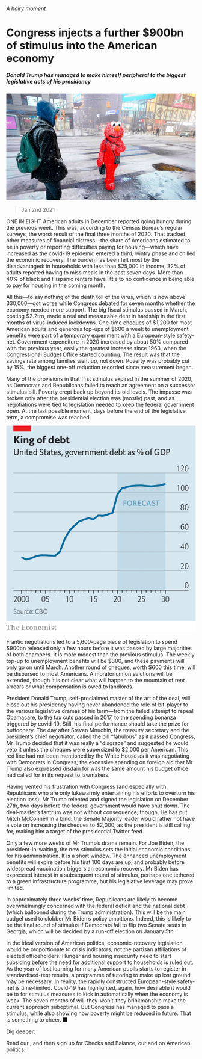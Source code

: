 ###### A hairy moment

# Congress injects a further $900bn of stimulus into the American economy 

##### Donald Trump has managed to make himself peripheral to the biggest legislative acts of his presidency 

![image](images/20210102_USP001_0.jpg) 

> Jan 2nd 2021 


ONE IN EIGHT American adults in December reported going hungry during the previous week. This was, according to the Census Bureau’s regular surveys, the worst result of the final three months of 2020. That tracked other measures of financial distress—the share of Americans estimated to be in poverty or reporting difficulties paying for housing—which have increased as the covid-19 epidemic entered a third, wintry phase and chilled the economic recovery. The burden has been felt most by the disadvantaged: in households with less than $25,000 in income, 32% of adults reported having to miss meals in the past seven days. More than 40% of black and Hispanic renters have little to no confidence in being able to pay for housing in the coming month.


All this—to say nothing of the death toll of the virus, which is now above 330,000—got worse while Congress debated for seven months whether the economy needed more support. The big fiscal stimulus passed in March, costing $2.2trn, made a real and measurable dent in hardship in the first months of virus-induced lockdowns. One-time cheques of $1,200 for most American adults and generous top-ups of $600 a week to unemployment benefits were part of a temporary experiment with a European-style safety-net. Government expenditure in 2020 increased by about 50% compared with the previous year, easily the greatest increase since 1963, when the Congressional Budget Office started counting. The result was that the savings rate among families went up, not down. Poverty was probably cut by 15%, the biggest one-off reduction recorded since measurement began.



Many of the provisions in that first stimulus expired in the summer of 2020, as Democrats and Republicans failed to reach an agreement on a successor stimulus bill. Poverty crept back up beyond its old levels. The impasse was broken only after the presidential election was (mostly) past, and as negotiations were tied to legislation needed to keep the federal government open. At the last possible moment, days before the end of the legislative term, a compromise was reached.

![image](images/20210102_USC267.png) 



Frantic negotiations led to a 5,600-page piece of legislation to spend $900bn released only a few hours before it was passed by large majorities of both chambers. It is more modest than the previous stimulus. The weekly top-up to unemployment benefits will be $300, and these payments will only go on until March. Another round of cheques, worth $600 this time, will be disbursed to most Americans. A moratorium on evictions will be extended, though it is not clear what will happen to the mountain of rent arrears or what compensation is owed to landlords.


President Donald Trump, self-proclaimed master of the art of the deal, will close out his presidency having never abandoned the role of bit-player to the various legislative dramas of his term—from the failed attempt to repeal Obamacare, to the tax cuts passed in 2017, to the spending bonanza triggered by covid-19. Still, his final performance should take the prize for buffoonery. The day after Steven Mnuchin, the treasury secretary and the president’s chief negotiator, called the bill “fabulous” as it passed Congress, Mr Trump decided that it was really a “disgrace” and suggested he would veto it unless the cheques were supersized to $2,000 per American. This red line had not been mentioned by the White House as it was negotiating with Democrats in Congress; the excessive spending on foreign aid that Mr Trump also expressed disdain for was the same amount his budget office had called for in its request to lawmakers.


Having vented his frustration with Congress (and especially with Republicans who are only lukewarmly entertaining his efforts to overturn his election loss), Mr Trump relented and signed the legislation on December 27th, two days before the federal government would have shut down. The deal-master’s tantrum was not without consequence, though. He has put Mitch McConnell in a bind: the Senate Majority leader would rather not have a vote on increasing the cheques to $2,000, as the president is still calling for, making him a target of the presidential Twitter feed.


Only a few more weeks of Mr Trump’s drama remain. For Joe Biden, the president-in-waiting, the new stimulus sets the initial economic conditions for his administration. It is a short window. The enhanced unemployment benefits will expire before his first 100 days are up, and probably before widespread vaccination triggers an economic recovery. Mr Biden has expressed interest in a subsequent round of stimulus, perhaps one tethered to a green infrastructure programme, but his legislative leverage may prove limited.


In approximately three weeks’ time, Republicans are likely to become overwhelmingly concerned with the federal deficit and the national debt (which ballooned during the Trump administration). This will be the main cudgel used to clobber Mr Biden’s policy ambitions. Indeed, this is likely to be the final round of stimulus if Democrats fail to flip two Senate seats in Georgia, which will be decided by a run-off election on January 5th.


In the ideal version of American politics, economic-recovery legislation would be proportionate to crisis indicators, not the partisan affiliations of elected officeholders. Hunger and housing insecurity need to start subsiding before the need for additional support to households is ruled out. As the year of lost learning for many American pupils starts to register in standardised-test results, a programme of tutoring to make up lost ground may be necessary. In reality, the rapidly constructed European-style safety-net is time-limited. Covid-19 has highlighted, again, how desirable it would be to for stimulus measures to kick in automatically when the economy is weak. The seven months of will-they-won’t-they brinkmanship make the current approach suboptimal. But Congress has managed to pass a stimulus, while also showing how poverty might be reduced in future. That is something to cheer. ■


Dig deeper:

Read our , and then sign up for Checks and Balance, our  and  on American politics.

